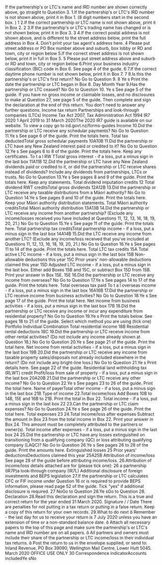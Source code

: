 If the partnership's or LTC's name and IRD number are shown correctly above, go straight to Question 3. 1.If the partnership's or LTC's IRD number is not shown above, print it in Box 1. (8 digit numbers start in the second box. ) 1 2.If the correct partnership or LTC name is not shown above, print it in Box 2. 2 3.If the partnership's or LTC's trading name has changed or is not shown below, print it in Box 3. 3 4.If the correct postal address is not shown above, and is different to the street address below, print the full address in Box 4. Don't print your tax agent's address here. 4 Please put street address or PO Box number above and suburb, box lobby or RD and town, city or region below 5.If the correct street address is not shown below, print it in full in Box 5. 5 Please put street address above and suburb or RD and town, city or region below 6.Print your business industry classification (BIC) code in Box 6. See page 4 of the guide. 6 7.If the correct daytime phone number is not shown below, print it in Box 7. 7 8.Is this the partnership's or LTC's first return? No Go to Question 9. 8 Ye s Print the date the partnership or LTC began in Box 8. Day Month Year 9.Has the partnership or LTC ceased? No Go to Question 10. Ye s See page 5 of the guide. If you have no gross income or claimable losses, and no disclosures to make at Question 27, see page 5 of the guide. Then complete and sign the declaration at the end of this return. You don't need to answer any further questions. Income tax return Partnerships and look-through companies (LTCs) Income Tax Act 2007, Tax Administration Act 1994 IR7 2020 1 April 2019 to 31 March 2020The 2020 IR7 guide is available on our website. To view a copy go to ird.govt.nz/forms-guides Income 10.Did the partnership or LTC receive any schedular payments? No Go to Question 11.Ye s See page 6 of the guide. Print the totals here. Total tax deductedTotal gross schedular payments 10A10B 11.Did the partnership or LTC have any New Zealand interest paid or credited to it? No Go to Question 12.Ye s See pages 6 to 8 of the guide. Print the totals here. Keep any certificates. To t a l RW TTotal gross interest - if a loss, put a minus sign in the last box 11A11B 12.Did the partnership or LTC have any New Zealand dividends paid or credited to it, or did the partnership or LTC receive shares instead of dividends? Include any dividends from partnerships, LTCs or trusts. No Go to Question 13.Ye s See pages 8 and 9 of the guide. Print the totals here. Keep any statements. Total dividend imputation credits 12 Total dividend RWT creditsTotal gross dividends 12A12B 13.Did the partnership or LTC receive any taxable distributions from a Māori authority? No Go to Question 14.Ye s See pages 9 and 10 of the guide. Print the totals here. Keep your Māori authority distribution statements. Total Māori authority creditsTotal Māori authority distribution 13A13B 14.Did the partnership or LTC receive any income from another partnership? (Exclude any income/losses received you have included at Questions 11, 12, 13, 16, 18, 19, 20, 21.) No Go to Question 15.Ye s See page 11 of the guide. Print the totals here. Total partnership tax creditsTotal partnership income - if a loss, put a minus sign in the last box 14A14B 15.Did the LTC receive any income from another LTC? (Exclude any income/loss received that you've included at Questions 11, 12, 13, 16, 18, 19, 20, 21.) No Go to Question 16.Ye s See pages 11 to 14 of the guide. Print the totals here. Total LTC tax credits 15A Total active LTC income - if a loss, put a minus sign in the last box 15B Non-allowable deductions this year 15C Prior years' non-allowable deductions claimed this year 15D Adjusted LTC income - if a loss, put a minus sign in the last box. Either add Boxes 15B and 15C, or subtract Box 15D from 15B. Print your answer in Box 15E. 15E 16.Did the partnership or LTC receive any income from overseas? No Go to Question 17.Ye s See pages 14 to 17 of the guide. Print the totals here. Total overseas tax paid To t a l overseas income - if a loss, put a minus sign in the last box 16A16B 17.Did the partnership or LTC receive income from business activities? No Go to Question 18.Ye s See page 17 of the guide. Print the total here. Net income from business activities - if a loss, put a minus sign in the last box 17B 18.Did the partnership or LTC receive any income or incur any expenditure from residential property? No Go to Question 19.Ye s Print the totals below. See pages 18 to 21 of the guide. Select which method you are using (tick one) Portfolio Individual Combination Total residential income 18B Residential rental deductions 18C 19.Did the partnership or LTC receive income from other rental activities? (Do not include any income already shown at Question 18.) No Go to Question 20.Ye s See page 21 of the guide. Print the total here. Net income from rental activities - if a loss, put a minus sign in the last box 19B 20.Did the partnership or LTC receive any income from taxable property sales/disposals not already included elsewhere in the return? (Do not include any bright-line loss.) No Go to Question 21.Ye s Print details here. See page 22 of the guide. Residential land withholding tax (RLWT) credit Profit/loss from sale of property - if a loss, put a minus sign in the last box 20A20B 21.Did the partnership or LTC receive any other income? No Go to Question 22.Ye s See pages 23 to 26 of the guide. Print the total here. Name of payerTotal other income - if a loss, put a minus sign in the last box 21B Type of income 22.Total income/loss Add Boxes 10B to 14B, 15E and 16B to 21B. Print the total in Box 22. Total income - if a loss, put a minus sign in the last box 22 23.Can the partnership or LTC claim expenses? No Go to Question 24.Ye s See page 26 of the guide. Print the total here. Total expenses 23 24.Total income/loss after expenses Subtract the amount in Box 23 from the total income in Box 22. Print your answer in Box 24. This amount must be completely attributed to the partners or owner(s). Total income after expenses - if a loss, put a minus sign in the last box 24 25.Did the partnership or LTC have any losses extinguished on transitioning from a qualifying company (QC) or loss attributing qualifying company (LAQC)? No Go to Question 26.Ye s See pages 26 to 28 of the guide. Print the amounts here. Extinguished losses 25 Prior years' deductionsDeductions claimed this year 25A25B Attribution of income/loss See page 28 of the guide before attributing income/loss. 26.Attribution of income/loss details attached are for (please tick one): 26 a partnership (IR7P)a look-through company (IR7L) Additional disclosure of foreign investments and BEPS legislation 27.If the partnership or LTC calculates CFC or FIF income under Question 16 or is required to provide BEPS information, please read page 52 of the guide. Tick "yes" if additional disclosure is required. 27 NoGo to Question 28.Ye sGo to Question 28. Declaration 28.Read this declaration and sign the return. This is a true and correct return for the year ended 31 March 2020. Signature / / Date There are penalties for not putting in a tax return or putting in a false return. Keep a copy of this return for your own records. 29.What to do next  Remember - the last day for us to receive your return is 7 July 2020 unless you have an extension of time or a non-standard balance date.  Attach all necessary papers to the top of this page and make sure the partnership's or LTC's name and IRD number are on all papers.  All partners and owners must include their share of the partnership or LTC income/loss in their individual tax returns.  Post the return to us in the envelope supplied, or send to: Inland Revenue, PO Box 39090, Wellington Mail Centre, Lower Hutt 5045. March 2020 OFFICE USE ONLY 30 Correspondence indicatorAccounts includedYe sNo
